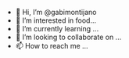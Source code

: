 - 👋 Hi, I’m @gabimontijano
- 👀 I’m interested in food...
- 🌱 I’m currently learning ...
- 💞️ I’m looking to collaborate on ...
- 📫 How to reach me ...

<!---
gabimontijano/gabimontijano is a ✨ special ✨ repository because its `README.md` (this file) appears on your GitHub profile.
You can click the Preview link to take a look at your changes.
--->

